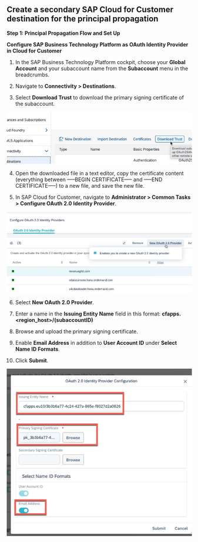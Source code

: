 ## Create a secondary SAP Cloud for Customer destination for the principal propagation

**Step 1: Principal Propagation Flow and Set Up**

**Configure SAP Business Technology Platform as OAuth Identity Provider in Cloud for Customer**

1.	In the SAP Business Technology Platform cockpit, choose your **Global Account** and your subaccount name from the **Subaccount** menu in the breadcrumbs.

2.	Navigate to **Connectivity > Destinations**.

3.	Select **Download Trust** to download the primary signing certificate of the subaccount.

![Download-Trust](images/donwload-trust.jpg)

4.	Open the downloaded file in a text editor, copy the certificate content (everything between —–BEGIN CERTIFICATE—– and —–END CERTIFICATE—–) to a new file, and save the new file.

5. In SAP Cloud for Customer, navigate to **Administrator > Common Tasks > Configure OAuth 2.0 Identity Provider**.

![Configure-OAuth2](images/new-oauth-provider.jpg)

6. Select **New OAuth 2.0 Provider**.

7.	Enter a name in the **Issuing Entity Name** field in this format: **cfapps.<region_host>/(subaccountID)**
  
8.	Browse and upload the primary signing certificate.

9.	Enable **Email Address** in addition to **User Account ID** under **Select Name ID Formats**.

10.	Click **Submit**.
  
![Issuing Entity](images/oauth-provider-new.jpg)



